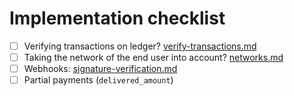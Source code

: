 # Implementation checklist

* [ ] Verifying transactions on ledger? [verify-transactions.md](payloads-sign-requests/verify-transactions.md "mention")
* [ ] Taking the network of the end user into account? [networks.md](payloads-sign-requests/networks.md "mention")
* [ ] Webhooks: [signature-verification.md](payloads-sign-requests/status-updates/webhooks/signature-verification.md "mention")
* [ ] Partial payments (`delivered_amount`)
